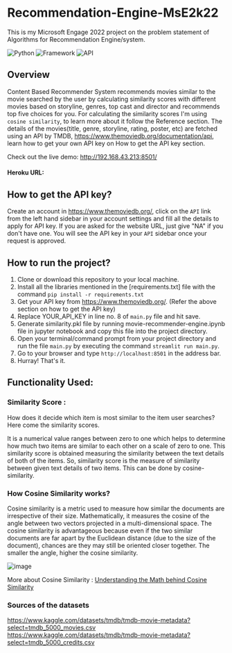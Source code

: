 # Recommendation-Engine-MsE2k22

This is my Microsoft Engage 2022 project on the problem statement of Algorithms for Recommendation Engine/system.

![Python](https://img.shields.io/badge/Python-3.9-blueviolet)
![Framework](https://img.shields.io/badge/Framework-Streamlit-red)
![API](https://img.shields.io/badge/API-TMDB-fcba03)


## Overview

Content Based Recommender System recommends movies similar to the movie searched by the user by calculating similarity scores with different movies based on storyline, genres, top cast and director and recommends top five choices for you. 
      For calculating the similarity scores I'm using `cosine similarity`, to learn more about it follow the Reference section.
      The details of the movies(title, genre, storyline, rating, poster, etc) are fetched using an API by TMDB, https://www.themoviedb.org/documentation/api, learn how to get your own API key on How to get the API key section.
      
Check out the live demo: http://192.168.43.213:8501/
#### Heroku URL:


## How to get the API key?

Create an account in https://www.themoviedb.org/, click on the `API` link from the left hand sidebar in your account settings and fill all the details to apply for API key. If you are asked for the website URL, just give "NA" if you don't have one. You will see the API key in your `API` sidebar once your request is approved.


## How to run the project?

1. Clone or download this repository to your local machine.
2. Install all the libraries mentioned in the [requirements.txt] file with the command `pip install -r requirements.txt`
3. Get your API key from https://www.themoviedb.org/. (Refer the above section on how to get the API key)
3. Replace YOUR_API_KEY in line no. 8 of `main.py` file and hit save.
4. Generate similarity.pkl file by running movie-recommender-engine.ipynb file in jupyter notebook and copy this file into the project directory.
6. Open your terminal/command prompt from your project directory and run the file `main.py` by executing the command `streamlit run main.py`.
7. Go to your browser and type `http://localhost:8501` in the address bar.
8. Hurray! That's it.


## Functionality Used:

### Similarity Score : 

How does it decide which item is most similar to the item user searches? Here come the similarity scores.
   
It is a numerical value ranges between zero to one which helps to determine how much two items are similar to each other on a scale of zero to one. This similarity score is obtained measuring the similarity between the text details of both of the items. So, similarity score is the measure of similarity between given text details of two items. This can be done by cosine-similarity.
 
 
### How Cosine Similarity works?

Cosine similarity is a metric used to measure how similar the documents are irrespective of their size. Mathematically, it measures the cosine of the angle between two vectors projected in a multi-dimensional space. The cosine similarity is advantageous because even if the two similar documents are far apart by the Euclidean distance (due to the size of the document), chances are they may still be oriented closer together. The smaller the angle, higher the cosine similarity.
  
![image](https://user-images.githubusercontent.com/36665975/70401457-a7530680-1a55-11ea-9158-97d4e8515ca4.png)

  
More about Cosine Similarity : [Understanding the Math behind Cosine Similarity](https://www.machinelearningplus.com/nlp/cosine-similarity/)

### Sources of the datasets
https://www.kaggle.com/datasets/tmdb/tmdb-movie-metadata?select=tmdb_5000_movies.csv
https://www.kaggle.com/datasets/tmdb/tmdb-movie-metadata?select=tmdb_5000_credits.csv
